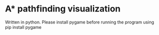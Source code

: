 # A* pathfinding visualization
Written in python.
Please install pygame before running the program using pip install pygame
